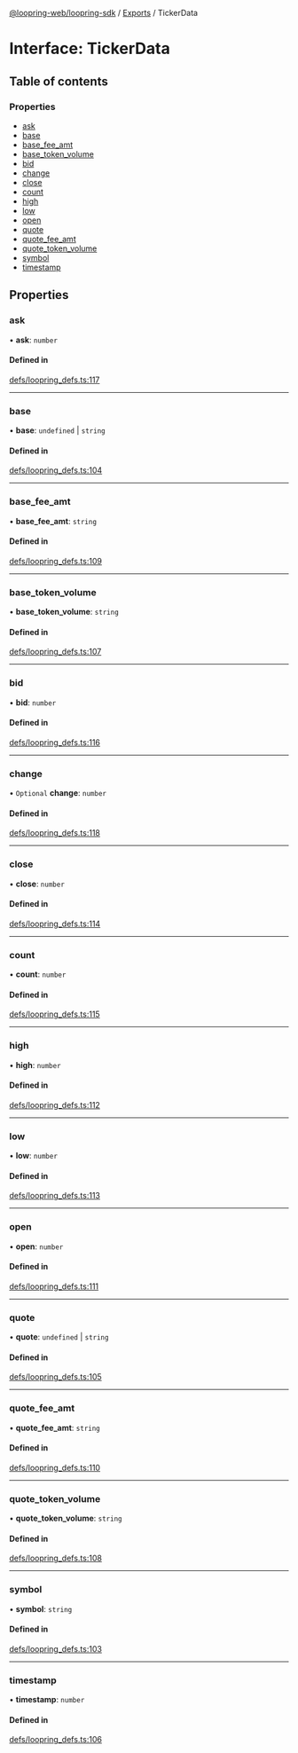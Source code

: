 [@loopring-web/loopring-sdk](../README.md) / [Exports](../modules.md) / TickerData

# Interface: TickerData

## Table of contents

### Properties

- [ask](TickerData.md#ask)
- [base](TickerData.md#base)
- [base\_fee\_amt](TickerData.md#base_fee_amt)
- [base\_token\_volume](TickerData.md#base_token_volume)
- [bid](TickerData.md#bid)
- [change](TickerData.md#change)
- [close](TickerData.md#close)
- [count](TickerData.md#count)
- [high](TickerData.md#high)
- [low](TickerData.md#low)
- [open](TickerData.md#open)
- [quote](TickerData.md#quote)
- [quote\_fee\_amt](TickerData.md#quote_fee_amt)
- [quote\_token\_volume](TickerData.md#quote_token_volume)
- [symbol](TickerData.md#symbol)
- [timestamp](TickerData.md#timestamp)

## Properties

### ask

• **ask**: `number`

#### Defined in

[defs/loopring_defs.ts:117](https://github.com/Loopring/loopring_sdk/blob/1b21a8d/src/defs/loopring_defs.ts#L117)

___

### base

• **base**: `undefined` \| `string`

#### Defined in

[defs/loopring_defs.ts:104](https://github.com/Loopring/loopring_sdk/blob/1b21a8d/src/defs/loopring_defs.ts#L104)

___

### base\_fee\_amt

• **base\_fee\_amt**: `string`

#### Defined in

[defs/loopring_defs.ts:109](https://github.com/Loopring/loopring_sdk/blob/1b21a8d/src/defs/loopring_defs.ts#L109)

___

### base\_token\_volume

• **base\_token\_volume**: `string`

#### Defined in

[defs/loopring_defs.ts:107](https://github.com/Loopring/loopring_sdk/blob/1b21a8d/src/defs/loopring_defs.ts#L107)

___

### bid

• **bid**: `number`

#### Defined in

[defs/loopring_defs.ts:116](https://github.com/Loopring/loopring_sdk/blob/1b21a8d/src/defs/loopring_defs.ts#L116)

___

### change

• `Optional` **change**: `number`

#### Defined in

[defs/loopring_defs.ts:118](https://github.com/Loopring/loopring_sdk/blob/1b21a8d/src/defs/loopring_defs.ts#L118)

___

### close

• **close**: `number`

#### Defined in

[defs/loopring_defs.ts:114](https://github.com/Loopring/loopring_sdk/blob/1b21a8d/src/defs/loopring_defs.ts#L114)

___

### count

• **count**: `number`

#### Defined in

[defs/loopring_defs.ts:115](https://github.com/Loopring/loopring_sdk/blob/1b21a8d/src/defs/loopring_defs.ts#L115)

___

### high

• **high**: `number`

#### Defined in

[defs/loopring_defs.ts:112](https://github.com/Loopring/loopring_sdk/blob/1b21a8d/src/defs/loopring_defs.ts#L112)

___

### low

• **low**: `number`

#### Defined in

[defs/loopring_defs.ts:113](https://github.com/Loopring/loopring_sdk/blob/1b21a8d/src/defs/loopring_defs.ts#L113)

___

### open

• **open**: `number`

#### Defined in

[defs/loopring_defs.ts:111](https://github.com/Loopring/loopring_sdk/blob/1b21a8d/src/defs/loopring_defs.ts#L111)

___

### quote

• **quote**: `undefined` \| `string`

#### Defined in

[defs/loopring_defs.ts:105](https://github.com/Loopring/loopring_sdk/blob/1b21a8d/src/defs/loopring_defs.ts#L105)

___

### quote\_fee\_amt

• **quote\_fee\_amt**: `string`

#### Defined in

[defs/loopring_defs.ts:110](https://github.com/Loopring/loopring_sdk/blob/1b21a8d/src/defs/loopring_defs.ts#L110)

___

### quote\_token\_volume

• **quote\_token\_volume**: `string`

#### Defined in

[defs/loopring_defs.ts:108](https://github.com/Loopring/loopring_sdk/blob/1b21a8d/src/defs/loopring_defs.ts#L108)

___

### symbol

• **symbol**: `string`

#### Defined in

[defs/loopring_defs.ts:103](https://github.com/Loopring/loopring_sdk/blob/1b21a8d/src/defs/loopring_defs.ts#L103)

___

### timestamp

• **timestamp**: `number`

#### Defined in

[defs/loopring_defs.ts:106](https://github.com/Loopring/loopring_sdk/blob/1b21a8d/src/defs/loopring_defs.ts#L106)
